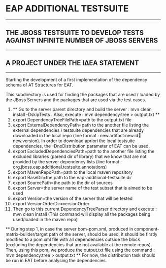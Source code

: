 # EAP ADDITIONAL TESTSUITE
--------------------------
## THE JBOSS TESTSUITE TO DEVELOP TESTS AGAINST INFINITE NUMBER OF JBOSS SERVERS
--------------------------------------------------------------------------------
## A PROJECT UNDER THE ΙΔΕΑ STATEMENT
--------------------------------------

Starting the development of a first implementation of the dependency schema of AT Structures for EAT.

This subdirectory is used for finding the packages that are used / loaded by the JBoss Servers and the packages that are used via the test cases.


1. ** Go to the server parent directory and build the server : mvn clean install -DskipTests . Also, execute : mvn dependency:tree > output.txt ** 
2. export DependencyTreeFilePath=path to the output.txt file
3. export ExternalDependencyPath=path to the another file listing the external dependencies / testsuite dependencies that are already downloaded in the local repo (line format : new.artifact:new.id:jar:new.version). In order to download apriori the local testsuite dependencies, the -DnoDistribution parameter of EAT can be used.
4. export ExcludedDependenciesPath=path to the another file listing the excluded libraries (parend dir of library) that we know that are not provided by the server dependency lists (line format : org.jboss.eap.additional.testsuite.annotations)
5. export MavenRepoPath=path to the local maven repository
6. export BaseDir=the path to the eap-additional-testsuite dir
7. export SourcePath=the path to the dir of sources
8. export Server=the server name of the test subset that is aimed to be used
9. export Version=the version of the server that will be tested
10. export VersionOrderDir=versionOrder
11. Then go to this current DependencyTreeParser directory and execute : mvn clean install (This command will display all the packages being used/loaded in the maven repo)

** During step 1, in case the server bom-pom.xml, produced in component-matrix-builder/target path of the server, should be used, it should be firstly modified to a pom.xml file with all dependencies outside the <dependencymanagement> block (excluding the dependencies that are not available at the remote repos). Then, using this pom, we produce the output.txt file using the command : mvn dependency:tree > output.txt
** For now, the distribution task should be run in EAT before analysing the dependencies.
